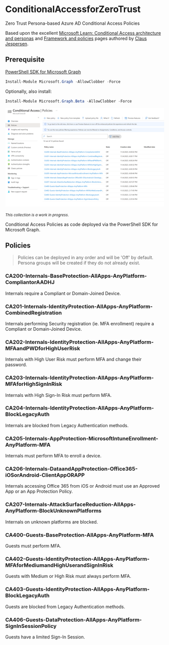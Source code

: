 # ConditionalAccessforZeroTrust

Zero Trust Persona-based Azure AD Conditional Access Policies

Based upon the excellent [Microsoft Learn: Conditional Access architecture and personas](https://learn.microsoft.com/en-us/azure/architecture/guide/security/conditional-access-architecture) and [Framework and policies](https://learn.microsoft.com/en-us/azure/architecture/guide/security/conditional-access-framework) pages authored by [Claus Jespersen](https://www.linkedin.com/in/claus-jespersen-25b0422/).

## Prerequisite
[PowerShell SDK for Microsoft Graph](https://github.com/microsoftgraph/msgraph-sdk-powershell)
```powershell
Install-Module Microsoft.Graph -AllowClobber -Force
```
Optionally, also install:
```powershell
Install-Module Microsoft.Graph.Beta -AllowClobber -Force
```

<img src="images/overview.PNG" width="800">

<small>*This collection is a work in progress*.</small>

Conditional Access Policies as code deployed via the PowerShell SDK for Microsoft Graph.

## Policies

> Policies can be deployed in any order and will be 'Off' by default. 
> Persona groups will be created if they do not already exist.

### CA200-Internals-BaseProtection-AllApps-AnyPlatform-CompliantorAADHJ
Internals require a Compliant or Domain-Joined Device.

### CA201-Internals-IdentityProtection-AllApps-AnyPlatform-CombinedRegistration
Internals performing Security registration (ie. MFA enrollment) require a Compliant or Domain-Joined Device.

### CA202-Internals-IdentityProtection-AllApps-AnyPlatform-MFAandPWDforHighUserRisk
Internals with High User Risk must perform MFA and change their password.

### CA203-Internals-IdentityProtection-AllApps-AnyPlatform-MFAforHighSignInRisk
Internals with High Sign-In Risk must perform MFA.

### CA204-Internals-IdentityProtection-AllApps-AnyPlatform-BlockLegacyAuth
Internals are blocked from Legacy Authentication methods.

### CA205-Internals-AppProtection-MicrosoftIntuneEnrollment-AnyPlatform-MFA
Internals must perform MFA to enroll a device.

### CA206-Internals-DataandAppProtection-Office365-iOSorAndroid-ClientAppORAPP
Internals accessing Office 365 from iOS or Android must use an Approved App or an App Protection Policy.

### CA207-Internals-AttackSurfaceReduction-AllApps-AnyPlatform-BlockUnknownPlatforms
Internals on unknown platforms are blocked.

### CA400-Guests-BaseProtection-AllApps-AnyPlatform-MFA
Guests must perform MFA.

### CA402-Guests-IdentityProtection-AllApps-AnyPlatform-MFAforMediumandHighUserandSignInRisk
Guests with Medium or High Risk must always perform MFA.

### CA403-Guests-IdentityProtection-AllApps-AnyPlatform-BlockLegacyAuth
Guests are blocked from Legacy Authentication methods.

### CA406-Guests-DataProtection-AllApps-AnyPlatform-SignInSessionPolicy
Guests have a limited Sign-In Session.